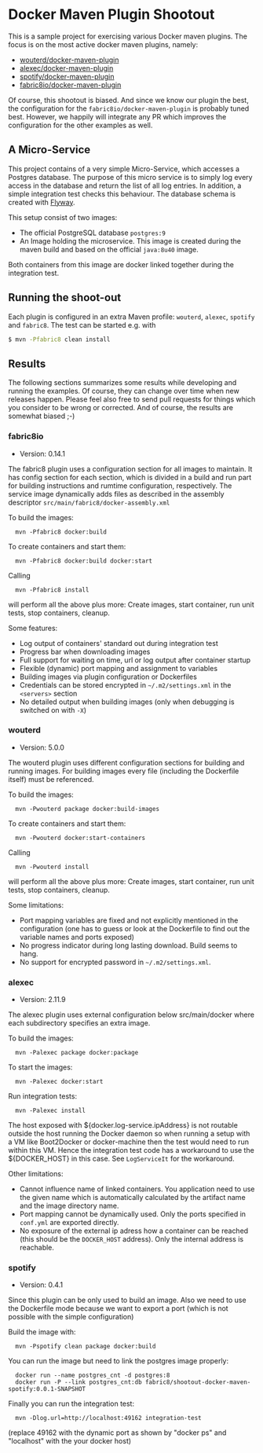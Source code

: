 # Docker Maven Plugin Shootout

 This is a sample project for exercising various Docker maven plugins. The focus is on the
 most active docker maven plugins, namely:

 * [wouterd/docker-maven-plugin](https://github.com/wouterd/docker-maven-plugin)
 * [alexec/docker-maven-plugin](https://github.com/alexec/docker-maven-plugin)
 * [spotify/docker-maven-plugin](https://github.com/spotify/docker-maven-plugin)
 * [fabric8io/docker-maven-plugin](https://github.com/fabric8io/docker-maven-plugin)

Of course, this shootout is biased. And since we know our plugin the best, the configuration for the
 `fabric8io/docker-maven-plugin` is probably tuned best. However, we happily will integrate any PR which improves the configuration for the other examples as well.

## A Micro-Service

This project contains of a very simple Micro-Service, which accesses a Postgres database. The purpose of
this micro service is to simply log every access in the database and return the list of all log entries. In
addition, a simple integration test checks this behaviour. The database schema is created with [Flyway](http://flywaydb.org/).

This setup consist of two images:

* The official PostgreSQL database `postgres:9`
* An Image holding the microservice. This image is created during the maven build and based on the official `java:8u40` image.

Both containers from this image are docker linked together during the integration test.

## Running the shoot-out

Each plugin is configured in an extra Maven profile: `wouterd`, `alexec`, `spotify` and `fabric8`. The test can be started
e.g. with

````bash
$ mvn -Pfabric8 clean install
````

## Results

The following sections summarizes some results while developing and running the examples. Of course, they can change over time when new releases happen.
Please feel also free to send pull requests for things which you consider to be wrong or corrected. And of course, the results
are somewhat biased ;-)

### fabric8io

* Version: 0.14.1

The fabric8 plugin uses a configuration section for all images to maintain. It has config section for 
each section, which is divided in a build and run part for building instructions and rumtime configuration, 
respectively. The service image dynamically adds files as described in the assembly descriptor 
`src/main/fabric8/docker-assembly.xml`

To build the images:

      mvn -Pfabric8 docker:build

To create containers and start them:

      mvn -Pfabric8 docker:build docker:start

Calling

      mvn -Pfabric8 install

will perform all the above plus more: Create images, start container, run unit tests,
stop containers, cleanup.

Some features:

* Log output of containers' standard out during integration test
* Progress bar when downloading images
* Full support for waiting on time, url or log output after container startup
* Flexible (dynamic) port mapping and assignment to variables
* Building images via plugin configuration or Dockerfiles
* Credentials can be stored encrypted in `~/.m2/settings.xml` in the `<servers>` section
* No detailed output when building images (only when debugging is switched on with `-X`)

### wouterd

* Version: 5.0.0

The wouterd plugin uses different configuration sections for building and running images. 
For building images every file (including the Dockerfile itself) must be referenced.

To build the images:

      mvn -Pwouterd package docker:build-images

To create containers and start them:

      mvn -Pwouterd docker:start-containers

Calling

      mvn -Pwouterd install

will perform all the above plus more: Create images, start container, run unit tests, stop containers, 
cleanup.

Some limitations:

* Port mapping variables are fixed and not explicitly mentioned in the configuration (one has to guess or look 
  at the Dockerfile to find out the variable names and ports exposed)
* No progress indicator during long lasting download. Build seems to hang.
* No support for encrypted password in `~/.m2/settings.xml`.

### alexec

* Version: 2.11.9

The alexec plugin uses external configuration below src/main/docker where each subdirectory
specifies an extra image.

To build the images:

      mvn -Palexec package docker:package

To start the images:

      mvn -Palexec docker:start

Run integration tests:

      mvn -Palexec install
      
The host exposed with ${docker.log-service.ipAddress} is not routable outside the host running
the Docker daemon so when running a setup with a VM like Boot2Docker or docker-machine then the
test would need to run within this VM. Hence the integration test code has a workaround to use
the ${DOCKER_HOST} in this case. See `LogServiceIt` for the workaround. 

Other limitations:

* Cannot influence name of linked containers. You application need to use the given name which
  is automatically calculated by the artifact name and the image directory name.
* Port mapping cannot be dynamically used. Only the ports specified in `conf.yml` are exported
  directly.
* No exposure of the external ip adress how a container can be reached (this should be the `DOCKER_HOST`   address).  Only the internal address is reachable.

### spotify

* Version: 0.4.1

Since this plugin can be only used to build an image. Also we need to use
the Dockerfile mode because we want to export a port (which is not possible with the simple
configuration)

Build the image with:

      mvn -Pspotify clean package docker:build

You can run the image but need to link the postgres image properly:

      docker run --name postgres_cnt -d postgres:8
      docker run -P --link postgres_cnt:db fabric8/shootout-docker-maven-spotify:0.0.1-SNAPSHOT

Finally you can run the integration test:

      mvn -Dlog.url=http://localhost:49162 integration-test

(replace 49162 with the dynamic port as shown by "docker ps" and "localhost" with the your docker host)

